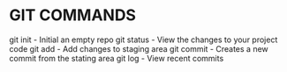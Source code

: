 # GIT COMMANDS

git init - Initial an empty repo
git status - View the changes to your project code
git add - Add changes to staging area
git commit - Creates a new commit from the stating area
git log - View recent commits